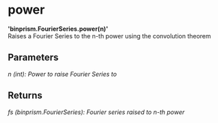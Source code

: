 # power
**'binprism.FourierSeries.power(n)'** <br />
Raises a Fourier Series to the n-th power using the convolution theorem
## Parameters
*n (int): Power to raise Fourier Series to*
## Returns
*fs (binprism.FourierSeries): Fourier series raised to n-th power*
